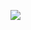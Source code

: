 [![](https://i.imgur.com/49eDSsx.jpg)
](https://naikyding.github.io/Rolex-Mechanic-Wtach/rolex.html)
